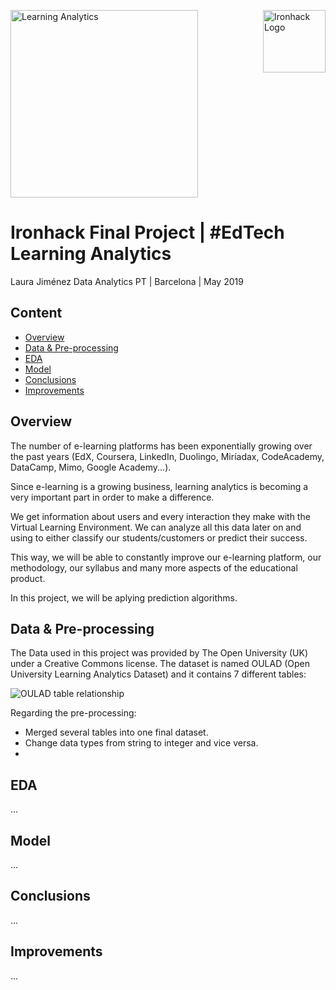 
<img src="https://bit.ly/2VnXWr2(14 kB)
https://bit.ly/2VnXWr2
" alt="Ironhack Logo" width="100" align="right"/>


<img src="https://www.google.com/url?sa=i&source=images&cd=&ved=2ahUKEwj8uc3cuPblAhUMExoKHdy6DScQjRx6BAgBEAQ&url=https%3A%2F%2Fmedium.com%2F%40danielitohead%2Flearning-analytics-para-no-especialistas-justo-lo-que-necesitas-saber-d48cf94cf797&psig=AOvVaw1chcy9uhYcXi2T0Cj-SwbI&ust=1574258661442447
" alt="Learning Analytics" width="300"/>

#  Ironhack Final Project | #EdTech Learning Analytics

Laura Jiménez
Data Analytics PT | Barcelona | May 2019

## Content

- [Overview](#Overview)
- [Data & Pre-processing](#Data)
- [EDA](#EDA)
- [Model](#Model)
- [Conclusions](#conclusions)
- [Improvements](#improvements)
<a name="project"></a>

## Overview

The number of e-learning platforms has been exponentially growing over the past years (EdX, Coursera, LinkedIn, Duolingo, Miríadax, CodeAcademy, DataCamp, Mimo, Google Academy...).

Since e-learning is a growing business, learning analytics is becoming a very important part in order to make a difference.

We get information about users and every interaction they make with the Virtual Learning Environment. We can analyze all this data later on and using to either classify our students/customers or predict their success.

This way, we will be able to constantly improve our e-learning platform, our methodology, our syllabus and many more aspects of the educational product.

In this project, we will be aplying prediction algorithms.

<a name="Overview"></a>

## Data & Pre-processing

The Data used in this project was provided by The Open University (UK) under a Creative Commons license.
The dataset is named OULAD (Open University Learning Analytics Dataset) and it contains 7 different tables:

<img src="https://analyse.kmi.open.ac.uk/resources/images/model.png
" alt="OULAD table relationship" />

Regarding the pre-processing:

- Merged several tables into one final dataset.
- Change data types from string to integer and vice versa.
- 

<a name="Data"></a>

## EDA
...
<a name="EDA"></a>

## Model
...
<a name="Model"></a>

## Conclusions
...
<a name="Model"></a>

## Improvements
...
<a name="Improvements"></a>


